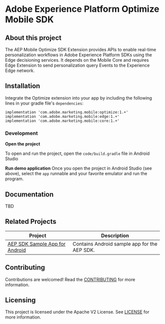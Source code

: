 # Adobe Experience Platform Optimize Mobile SDK

## About this project
The AEP Mobile Optimize SDK Extension provides APIs to enable real-time personalization workflows in Adobe Experience Platform SDKs using the Edge decisioning services. It depends on the Mobile Core and requires Edge Extension to send personalization query Events to the Experience Edge network.

## Installation
Integrate the Optimize extension into your app by including the following lines in your gradle file's `dependencies`:

```
implementation 'com.adobe.marketing.mobile:optimize:1.+'
implementation 'com.adobe.marketing.mobile:edge:1.+'
implementation 'com.adobe.marketing.mobile:core:1.+'
```

### Development

**Open the project**

To open and run the project, open the `code/build.gradle` file in Android Studio

**Run demo application**
Once you open the project in Android Studio (see above), select the `app` runnable and your favorite emulator and run the program.

## Documentation
TBD

## Related Projects

| Project                                                      | Description                                                  |
| ------------------------------------------------------------ | ------------------------------------------------------------ |
| [AEP SDK Sample App for Android](https://github.com/adobe/aepsdk-sample-app-android) | Contains Android sample app for the AEP SDK. |

## Contributing
Contributions are welcomed! Read the [CONTRIBUTING](.github/CONTRIBUTING.md) for more information.

## Licensing
This project is licensed under the Apache V2 License. See [LICENSE](LICENSE) for more information.